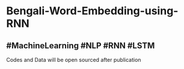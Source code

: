<h1>Bengali-Word-Embedding-using-RNN</h1>
<h2>#MachineLearning #NLP #RNN #LSTM</h2>
<p>Codes and Data will be open sourced after publication</p>
